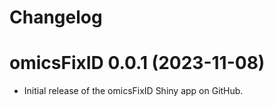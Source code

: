 # Changelog

omicsFixID 0.0.1 (2023-11-08)
================================================================================

- Initial release of the omicsFixID Shiny app on GitHub.
